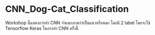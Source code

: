 # CNN_Dog-Cat_Classification
Workshop นี้แสดงการทำ CNN จำแนกภาพว่าเป็นแมวหรือหมา โดยมี 2 label โดยจะใช้ Tensorflow Keras ในการทำ CNN ครั้งนี้
